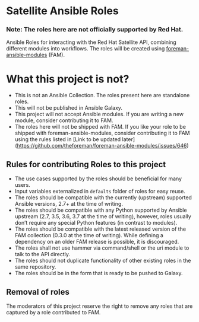 # Satellite Ansible Roles
### Note: The roles here are not officially supported by Red Hat.

Ansible Roles for interacting with the Red Hat Satellite API, combining different modules into workflows. The roles will be created using [foreman-ansible-modules](https://github.com/theforeman/foreman-ansible-modules) (FAM).

# What this project is not?
- This is not an Ansible Collection. The roles present here are standalone roles.
- This will not be published in Ansible Galaxy.
- This project will not accept Ansible modules. If you are writing a new module, consider contributing it to FAM.
- The roles here will not be shipped with FAM. If you like your role to be shipped with foreman-ansible-modules, consider contributing it to FAM using the rules listed in [Link to be updated later] (https://github.com/theforeman/foreman-ansible-modules/issues/646)

## Rules for contributing Roles to this project

* The use cases supported by the roles should be beneficial for many users.
* Input variables externalized in `defaults` folder of roles for easy reuse.
* The roles should be compatible with the currently (upstream) supported Ansible versions, 2.7+ at the time of writing.
* The roles should be compatible with any Python supported by Ansible upstream (2.7, 3.5, 3.6, 3.7 at the time of writing), however, roles usually don’t require any special Python features (in contrast to modules).
* The roles should be compatible with the latest released version of the FAM collection (0.3.0 at the time of writing). While defining a dependency on an older FAM release is possible, it is discouraged.
* The roles shall not use hammer via command/shell or the uri module to talk to the API directly.
* The roles should not duplicate functionality of other existing roles in the same repository.
* The roles should be in the form that is ready to be pushed to Galaxy.

## Removal of roles
The moderators of this project reserve the right to remove any roles that are captured by a role contributed to FAM.
